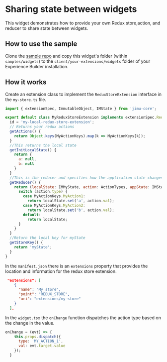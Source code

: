 # Sharing state between widgets

This widget demonstrates how to provide your own Redux store,action, and reducer to share state between widgets.

## How to use the sample

Clone the [sample repo](https://github.com/esri/arcgis-experience-builder-sdk-resources) and copy this widget's folder (within `samples/widgets`) to the `client/your-extensions/widgets` folder of your Experience Builder installation.

## How it works

Create an extension class to implement the `ReduxStoreExtension` interface in the `my-store.ts` file.

```js
import { extensionSpec, ImmutableObject, IMState } from 'jimu-core';

export default class MyReduxStoreExtension implements extensionSpec.ReduxStoreExtension {
  id = 'my-local-redux-store-extension';
  // Returns your redux actions
  getActions() {
    return Object.keys(MyActionKeys).map(k => MyActionKeys[k]);
  }
  //This returns the local state
  getInitLocalState() {
    return {
      a: null,
      b: null
    }
  }
  //This is the reducer and specifies how the application state changes in response to the actions.
  getReducer() {
    return (localState: IMMyState, action: ActionTypes, appState: IMState): IMMyState => {
      switch (action.type) {
        case MyActionKeys.MyAction1:
          return localState.set('a', action.val);
        case MyActionKeys.MyAction2:
          return localState.set('b', action.val);
        default:
          return localState;
      }
    }
  }
  //Return the local key for myState
  getStoreKey() {
    return 'myState';
  }
}

```

In the `manifest.json` there is an `extensions` property that provides the location and information for the redux store extension.

```json
 "extensions": [
    {
      "name": "My store",
      "point": "REDUX_STORE",
      "uri": "extensions/my-store"
    }
  ],

```

In the `widget.tsx` the `onChange` function dispatches the action type based on the change in the value.

```js
onChange = (evt) => {
    this.props.dispatch({
      type: 'MY_ACTION_1',
      val: evt.target.value
    });
  }

```

